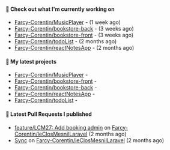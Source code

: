 #### 👷 Check out what I'm currently working on

- [Farcy-Corentin/MusicPlayer](https://github.com/Farcy-Corentin/MusicPlayer) -  (1 week ago)
- [Farcy-Corentin/bookstore-back](https://github.com/Farcy-Corentin/bookstore-back) -  (3 weeks ago)
- [Farcy-Corentin/bookstore-front](https://github.com/Farcy-Corentin/bookstore-front) -  (3 weeks ago)
- [Farcy-Corentin/todoList](https://github.com/Farcy-Corentin/todoList) -  (2 months ago)
- [Farcy-Corentin/reactNotesApp](https://github.com/Farcy-Corentin/reactNotesApp) -  (2 months ago)

#### 🌱 My latest projects

- [Farcy-Corentin/MusicPlayer](https://github.com/Farcy-Corentin/MusicPlayer) - 
- [Farcy-Corentin/bookstore-front](https://github.com/Farcy-Corentin/bookstore-front) - 
- [Farcy-Corentin/bookstore-back](https://github.com/Farcy-Corentin/bookstore-back) - 
- [Farcy-Corentin/reactNotesApp](https://github.com/Farcy-Corentin/reactNotesApp) - 
- [Farcy-Corentin/todoList](https://github.com/Farcy-Corentin/todoList) - 

#### 🔨 Latest Pull Requests I published

- [feature/LCM27: Add booking admin](https://github.com/Farcy-Corentin/leClosMesnilLaravel/pull/18) on [Farcy-Corentin/leClosMesnilLaravel](https://github.com/Farcy-Corentin/leClosMesnilLaravel) (2 months ago)
- [Sync](https://github.com/Farcy-Corentin/leClosMesnilLaravel/pull/13) on [Farcy-Corentin/leClosMesnilLaravel](https://github.com/Farcy-Corentin/leClosMesnilLaravel) (2 months ago)